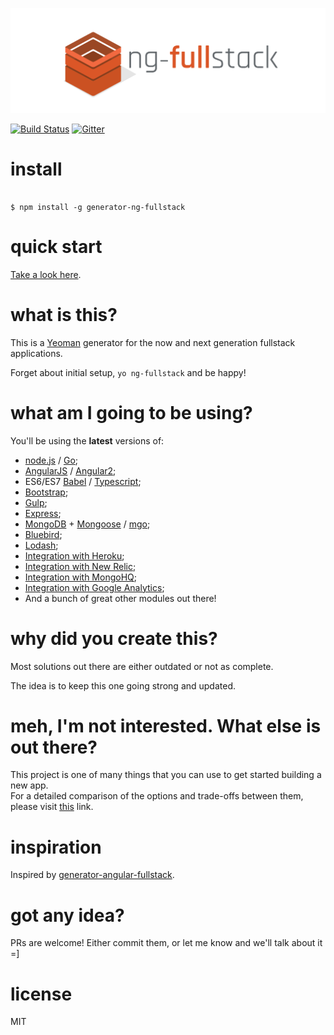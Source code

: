 ![abc](logo.png)


[![Build Status](https://secure.travis-ci.org/ericmdantas/generator-ng-fullstack.png?branch=master)](https://travis-ci.org/ericmdantas/generator-ng-fullstack)
[![Gitter](https://badges.gitter.im/Join%20Chat.svg)](https://gitter.im/ericmdantas/generator-ng-fullstack?utm_source=badge&utm_medium=badge&utm_campaign=pr-badge)

# install 

```

$ npm install -g generator-ng-fullstack

```

# quick start

[Take a look here](https://github.com/ericmdantas/generator-ng-fullstack/wiki#do-i-need-anything).

# what is this?

This is a [Yeoman](http://yeoman.io) generator for the now and next generation fullstack applications.

Forget about initial setup, ```yo ng-fullstack``` and be happy!


# what am I going to be using?

You'll be using the **latest** versions of:

- [node.js](https://github.com/nodejs/node) / [Go](https://golang.org/);
- [AngularJS](https://github.com/angular/angular.js) / [Angular2](https://github.com/angular/angular);
- ES6/ES7 [Babel](https://github.com/babel/babel) / [Typescript](https://github.com/Microsoft/Typescript);
- [Bootstrap](https://github.com/twbs/bootstrap);
- [Gulp](https://github.com/gulpjs/gulp);
- [Express](https://github.com/strongloop/express);
- [MongoDB](https://github.com/mongodb/mongo) + [Mongoose](https://github.com/learnboost/mongoose) / [mgo](https://github.com/go-mgo/mgo);
- [Bluebird](https://github.com/petkaantonov/bluebird);
- [Lodash](https://github.com/lodash/lodash);
- [Integration with Heroku](https://www.heroku.com/);
- [Integration with New Relic](http://newrelic.com/);
- [Integration with MongoHQ](https://www.compose.io/);
- [Integration with Google Analytics](http://www.google.com/analytics/);
- And a bunch of great other modules out there!


# why did you create this?

Most solutions out there are either outdated or not as complete.

The idea is to keep this one going strong and updated.


# meh, I'm not interested. What else is out there?

This project is one of many things that you can use to get started building a new app.  
For a detailed comparison of the options and trade-offs between them, please visit [this](http://www.dancancro.com/comparison-of-angularjs-application-starters) link.


# inspiration

Inspired by [generator-angular-fullstack](https://github.com/DaftMonk/generator-angular-fullstack).


# got any idea?

PRs are welcome! Either commit them, or let me know and we'll talk about it =]

# license

MIT
